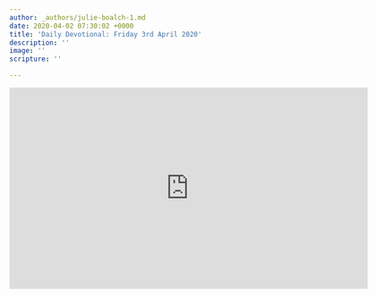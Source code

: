 ```yaml
---
author: _authors/julie-boalch-1.md
date: 2020-04-02 07:30:02 +0000
title: 'Daily Devotional: Friday 3rd April 2020'
description: ''
image: ''
scripture: ''

---
```

<iframe src="https://player.vimeo.com/video/403481355" width="640" height="360" frameborder="0" allow="autoplay; fullscreen" allowfullscreen></iframe>